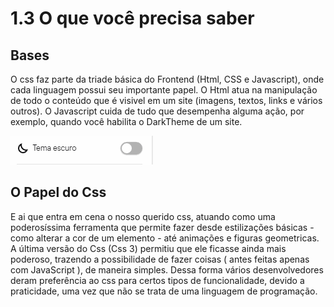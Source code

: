 # 1.3 O que você precisa saber

## Bases

O css faz parte da triade básica do Frontend (Html, CSS e Javascript), onde cada linguagem possui seu importante papel. O Html atua
na manipulação de todo o conteúdo que é visivel em um site (imagens, textos, links e vários outros). O Javascript cuida de tudo que desempenha alguma ação, por exemplo, quando você habilita o DarkTheme de um site.


![toggle](../img/dark-toggle.gif)


## O Papel do Css

E ai que entra em cena o nosso querido css, atuando como uma poderosíssima ferramenta que permite fazer desde estilizações básicas - como alterar a cor
de um elemento - até animações e figuras geometricas. A última versão do Css (Css 3) permitiu que ele ficasse ainda mais poderoso, trazendo a possibilidade de fazer coisas  ( antes feitas apenas com JavaScript ), de maneira simples. Dessa forma vários desenvolvedores deram preferência ao css para certos tipos de funcionalidade, devido a praticidade, uma vez que não se trata de uma linguagem de programação.

 


